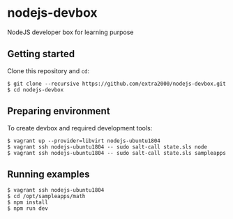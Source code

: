 # nodejs-devbox

NodeJS developer box for learning purpose


## Getting started

Clone this repository and `cd`:
```
$ git clone --recursive https://github.com/extra2000/nodejs-devbox.git
$ cd nodejs-devbox
```


## Preparing environment

To create devbox and required development tools:
```
$ vagrant up --provider=libvirt nodejs-ubuntu1804
$ vagrant ssh nodejs-ubuntu1804 -- sudo salt-call state.sls node
$ vagrant ssh nodejs-ubuntu1804 -- sudo salt-call state.sls sampleapps
```


## Running examples

```
$ vagrant ssh nodejs-ubuntu1804
$ cd /opt/sampleapps/math
$ npm install
$ npm run dev
```
